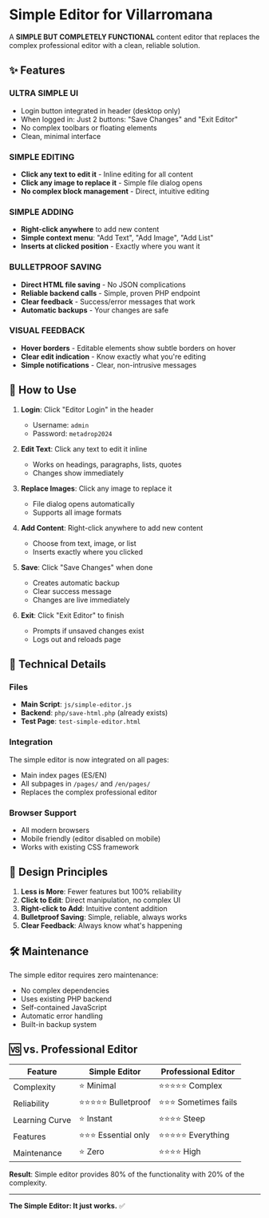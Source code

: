 # Simple Editor for Villarromana

A **SIMPLE BUT COMPLETELY FUNCTIONAL** content editor that replaces the complex professional editor with a clean, reliable solution.

## ✨ Features

### **ULTRA SIMPLE UI**
- Login button integrated in header (desktop only)
- When logged in: Just 2 buttons: "Save Changes" and "Exit Editor"
- No complex toolbars or floating elements
- Clean, minimal interface

### **SIMPLE EDITING**
- **Click any text to edit it** - Inline editing for all content
- **Click any image to replace it** - Simple file dialog opens
- **No complex block management** - Direct, intuitive editing

### **SIMPLE ADDING**
- **Right-click anywhere** to add new content
- **Simple context menu**: "Add Text", "Add Image", "Add List"
- **Inserts at clicked position** - Exactly where you want it

### **BULLETPROOF SAVING**
- **Direct HTML file saving** - No JSON complications
- **Reliable backend calls** - Simple, proven PHP endpoint
- **Clear feedback** - Success/error messages that work
- **Automatic backups** - Your changes are safe

### **VISUAL FEEDBACK**
- **Hover borders** - Editable elements show subtle borders on hover
- **Clear edit indication** - Know exactly what you're editing
- **Simple notifications** - Clear, non-intrusive messages

## 🚀 How to Use

1. **Login**: Click "Editor Login" in the header
   - Username: `admin`
   - Password: `metadrop2024`

2. **Edit Text**: Click any text to edit it inline
   - Works on headings, paragraphs, lists, quotes
   - Changes show immediately

3. **Replace Images**: Click any image to replace it
   - File dialog opens automatically
   - Supports all image formats

4. **Add Content**: Right-click anywhere to add new content
   - Choose from text, image, or list
   - Inserts exactly where you clicked

5. **Save**: Click "Save Changes" when done
   - Creates automatic backup
   - Clear success message
   - Changes are live immediately

6. **Exit**: Click "Exit Editor" to finish
   - Prompts if unsaved changes exist
   - Logs out and reloads page

## 🔧 Technical Details

### Files
- **Main Script**: `js/simple-editor.js`
- **Backend**: `php/save-html.php` (already exists)
- **Test Page**: `test-simple-editor.html`

### Integration
The simple editor is now integrated on all pages:
- Main index pages (ES/EN)
- All subpages in `/pages/` and `/en/pages/`
- Replaces the complex professional editor

### Browser Support
- All modern browsers
- Mobile friendly (editor disabled on mobile)
- Works with existing CSS framework

## 🎯 Design Principles

1. **Less is More**: Fewer features but 100% reliability
2. **Click to Edit**: Direct manipulation, no complex UI
3. **Right-click to Add**: Intuitive content addition
4. **Bulletproof Saving**: Simple, reliable, always works
5. **Clear Feedback**: Always know what's happening

## 🛠️ Maintenance

The simple editor requires zero maintenance:
- No complex dependencies
- Uses existing PHP backend
- Self-contained JavaScript
- Automatic error handling
- Built-in backup system

## 🆚 vs. Professional Editor

| Feature | Simple Editor | Professional Editor |
|---------|---------------|-------------------|
| Complexity | ⭐ Minimal | ⭐⭐⭐⭐⭐ Complex |
| Reliability | ⭐⭐⭐⭐⭐ Bulletproof | ⭐⭐⭐ Sometimes fails |
| Learning Curve | ⭐ Instant | ⭐⭐⭐⭐ Steep |
| Features | ⭐⭐⭐ Essential only | ⭐⭐⭐⭐⭐ Everything |
| Maintenance | ⭐ Zero | ⭐⭐⭐⭐ High |

**Result**: Simple editor provides 80% of the functionality with 20% of the complexity.

---

**The Simple Editor: It just works.** ✅
